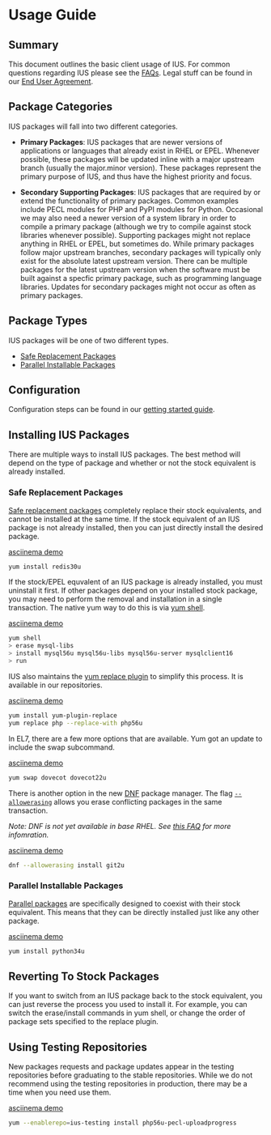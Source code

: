 # Usage Guide

## Summary

This document outlines the basic client usage of IUS. For common questions
regarding IUS please see the [FAQs][0].  Legal stuff can be found in our [End
User Agreement][1].

## Package Categories

IUS packages will fall into two different categories.

* **Primary Packages**: IUS packages that are newer versions of applications or
languages that already exist in RHEL or EPEL.  Whenever possible, these
packages will be updated inline with a major upstream branch (usually the
major.minor version).  These packages represent the primary purpose of IUS, and
thus have the highest priority and focus.

* **Secondary Supporting Packages**: IUS packages that are required by or
extend the functionality of primary packages.  Common examples include PECL
modules for PHP and PyPI modules for Python.  Occasional we may also need a
newer version of a system library in order to compile a primary package
(although we try to compile against stock libraries whenever possible).
Supporting packages might not replace anything in RHEL or EPEL, but sometimes
do.  While primary packages follow major upstream branches, secondary packages
will typically only exist for the absolute latest upstream version.  There can
be multiple packages for the latest upstream version when the software must be
built against a specfic primary package, such as programming language
libraries.  Updates for secondary packages might not occur as often as primary
packages.

## Package Types

IUS packages will be one of two different types.

* [Safe Replacement Packages][2]
* [Parallel Installable Packages][3]

## Configuration

Configuration steps can be found in our [getting started guide][4].

## Installing IUS Packages

There are multiple ways to install IUS packages.  The best method will depend
on the type of package and whether or not the stock equivalent is already
installed.

### Safe Replacement Packages

[Safe replacement packages][2] completely replace their stock equivalents, and
cannot be installed at the same time.  If the stock equivalent of an IUS
package is not already installed, then you can just directly install the
desired package.

[asciinema demo][6]

```bash
yum install redis30u
```

If the stock/EPEL equvalent of an IUS package is already installed, you must
uninstall it first.  If other packages depend on your installed stock package,
you may need to perform the removal and installation in a single transaction.
The native yum way to do this is via [yum shell][7].

[asciinema demo][8]

```bash
yum shell
> erase mysql-libs
> install mysql56u mysql56u-libs mysql56u-server mysqlclient16
> run
```

IUS also maintains the [yum replace plugin][9] to simplify this process.  It is
available in our repositories.

[asciinema demo][10]

```bash
yum install yum-plugin-replace
yum replace php --replace-with php56u
```

In EL7, there are a few more options that are available.  Yum got an update to
include the swap subcommand.

[asciinema demo][asciinema yum swap]

```bash
yum swap dovecot dovecot22u
```

There is another option in the new [DNF][11] package manager.  The flag
[`--allowerasing`][12] allows you erase conflicting packages in the same
transaction.

_Note: DNF is not yet available in base RHEL. See [this FAQ][dnf faq] for more
infomration._

[asciinema demo][13]

```bash
dnf --allowerasing install git2u
```

### Parallel Installable Packages

[Parallel packages][3] are specifically designed to coexist with their stock
equivalent.  This means that they can be directly installed just like any other
package.

[asciinema demo][14]

```bash
yum install python34u
```

## Reverting To Stock Packages

If you want to switch from an IUS package back to the stock equivalent, you can
just reverse the process you used to install it.  For example, you can switch
the erase/install commands in yum shell, or change the order of package sets
specified to the replace plugin.

## Using Testing Repositories

New packages requests and package updates appear in the testing repositories
before graduating to the stable repositories.  While we do not recommend using
the testing repositories in production, there may be a time when you need use them.

[asciinema demo][15]
```bash
yum --enablerepo=ius-testing install php56u-pecl-uploadprogress
```


[0]: FAQs.md
[1]: https://dl.iuscommunity.org/pub/ius/IUS-COMMUNITY-EUA
[2]: SafeRepo.md#safe-replacement-package
[3]: SafeRepo.md#parallel-installable-package
[4]: GettingStarted.md
[5]: Packages.md
[6]: https://asciinema.org/a/24585
[7]: http://man7.org/linux/man-pages/man8/yum-shell.8.html
[8]: https://asciinema.org/a/24507
[9]: https://github.com/iuscommunity/yum-plugin-replace
[10]: https://asciinema.org/a/24503
[asciinema yum swap]: https://asciinema.org/a/121792
[11]: https://dnf.readthedocs.org
[12]: https://dnf.readthedocs.org/en/latest/cli_vs_yum.html#packages-replacement-without-yum-shell-or-yum-swap
[13]: https://asciinema.org/a/24559
[14]: https://asciinema.org/a/24505
[15]: https://asciinema.org/a/a1dznemtxfczm4t8309i9kgi4
[dnf faq]: FAQs.md#can-ius-be-used-with-dnf

